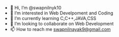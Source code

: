 - 👋 Hi, I’m @swapnilnyk10
- 👀 I’m interested in Web Develpoment and Coding
- 🌱 I’m currently learning C,C++,JAVA,CSS
- 💞️ I’m looking to collaborate on Web Development
- 📫 How to reach me swapnilnayak9@gmail.com

<!---
swapnilnyk10/swapnilnyk10 is a ✨ special ✨ repository because its `README.md` (this file) appears on your GitHub profile.
You can click the Preview link to take a look at your changes.
--->
